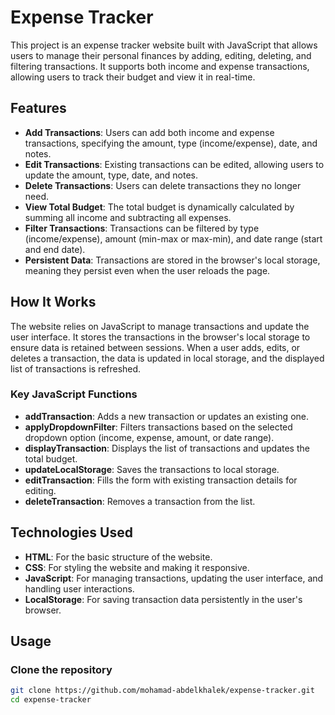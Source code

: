 # Expense Tracker

This project is an expense tracker website built with JavaScript that allows users to manage their personal finances by adding, editing, deleting, and filtering transactions. It supports both income and expense transactions, allowing users to track their budget and view it in real-time.

## Features

- **Add Transactions**: Users can add both income and expense transactions, specifying the amount, type (income/expense), date, and notes.
- **Edit Transactions**: Existing transactions can be edited, allowing users to update the amount, type, date, and notes.
- **Delete Transactions**: Users can delete transactions they no longer need.
- **View Total Budget**: The total budget is dynamically calculated by summing all income and subtracting all expenses.
- **Filter Transactions**: Transactions can be filtered by type (income/expense), amount (min-max or max-min), and date range (start and end date).
- **Persistent Data**: Transactions are stored in the browser's local storage, meaning they persist even when the user reloads the page.

## How It Works

The website relies on JavaScript to manage transactions and update the user interface. It stores the transactions in the browser's local storage to ensure data is retained between sessions. When a user adds, edits, or deletes a transaction, the data is updated in local storage, and the displayed list of transactions is refreshed.

### Key JavaScript Functions

- **addTransaction**: Adds a new transaction or updates an existing one.
- **applyDropdownFilter**: Filters transactions based on the selected dropdown option (income, expense, amount, or date range).
- **displayTransaction**: Displays the list of transactions and updates the total budget.
- **updateLocalStorage**: Saves the transactions to local storage.
- **editTransaction**: Fills the form with existing transaction details for editing.
- **deleteTransaction**: Removes a transaction from the list.

## Technologies Used

- **HTML**: For the basic structure of the website.
- **CSS**: For styling the website and making it responsive.
- **JavaScript**: For managing transactions, updating the user interface, and handling user interactions.
- **LocalStorage**: For saving transaction data persistently in the user's browser.

## Usage

### Clone the repository
```bash
git clone https://github.com/mohamad-abdelkhalek/expense-tracker.git
cd expense-tracker


